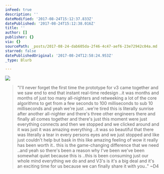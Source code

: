 ```yaml
---
inFeed: true
description: ''
dateModified: '2017-08-24T15:12:37.833Z'
datePublished: '2017-08-24T15:12:38.016Z'
title: ''
author: []
publisher: {}
via: {}
sourcePath: _posts/2017-08-24-dab605da-2f46-4c47-aef6-23e72942c04a.md
starred: false
datePublishedOriginal: '2017-08-24T12:58:24.953Z'
_type: Blurb

---
```

![](https://the-grid-user-content.s3-us-west-2.amazonaws.com/fe4f7fd0-f970-4c45-9925-351718cef589.png)

> "I'll never forget the first time the prototype for v3 came together and we saw end to end that instant real-time redesign ..it was months and months of just too many all-nighters and retweeking a lot of the core algorithms to get from a few seconds to 100 milliseconds to sub 10 milliseconds and yeah we're just ..we're tired this is literally sunrise after another all-nighter and there's three other engineers there and finally all comes together and there's just this moment were just everything connects and then we stopped and we clicked around and it was just it was amazing everything ..it was so beautiful that there was literally a tear in every persons eyes and we just stopped and like just couldn't help but bask in this like amazing feeling of wow it really has been worth it.. this is the game-changing difference that we need ..and yeah so there's been a reason why I've been we've been somewhat quiet because this is ..this is been consuming just our whole mind everything we do and and V3's is it's a big deal and it's an exciting time for us because we can finally share it with you.." ~D4